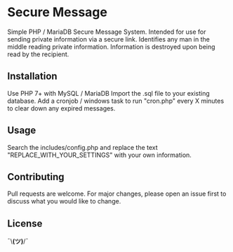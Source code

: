 # Secure Message

Simple PHP / MariaDB Secure Message System. Intended for use for sending private information via a secure link. Identifies any man in the middle reading private information. Information is destroyed upon being read by the recipient. 

## Installation

Use PHP 7+ with MySQL / MariaDB
Import the .sql file to your existing database.
Add a cronjob / windows task to run "cron.php" every X minutes to clear down any expired messages.

## Usage

Search the includes/config.php and replace the text "REPLACE_WITH_YOUR_SETTINGS" with your own information.

## Contributing

Pull requests are welcome. For major changes, please open an issue first to discuss what you would like to change.


## License

¯\\____(ツ)____/¯
